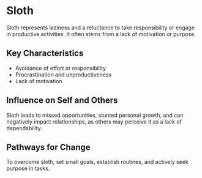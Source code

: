 # Sloth

Sloth represents laziness and a reluctance to take responsibility or engage in productive activities. It often stems from a lack of motivation or purpose.

## Key Characteristics

- Avoidance of effort or responsibility
- Procrastination and unproductiveness
- Lack of motivation

## Influence on Self and Others

Sloth leads to missed opportunities, stunted personal growth, and can negatively impact relationships, as others may perceive it as a lack of dependability.

## Pathways for Change

To overcome sloth, set small goals, establish routines, and actively seek purpose in tasks.
